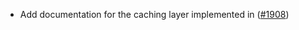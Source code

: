 *   Add documentation for the caching layer implemented in ([#1908](https://github.com/informalsystems/ibc-rs/issues/1908))
